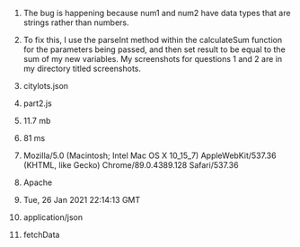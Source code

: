 1. The bug is happening because num1 and num2 have data types that are strings rather than numbers.

2. To fix this, I use the parseInt method within the calculateSum function for the parameters being passed, and then set result to be equal to the sum of my new variables. My screenshots for questions 1 and 2 are in my directory titled screenshots.

3. citylots.json

4. part2.js

5. 11.7 mb

6. 81 ms

7. Mozilla/5.0 (Macintosh; Intel Mac OS X 10_15_7) AppleWebKit/537.36 (KHTML, like Gecko) Chrome/89.0.4389.128 Safari/537.36

8. Apache

9. Tue, 26 Jan 2021 22:14:13 GMT

10. application/json

11. fetchData